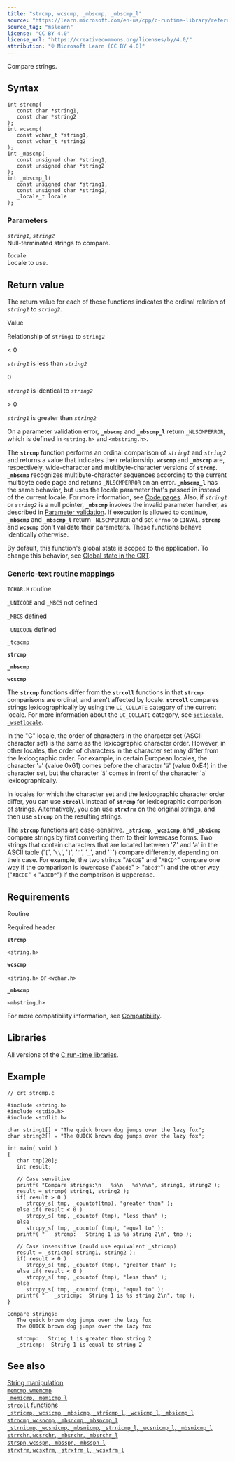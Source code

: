 ```yaml
---
title: "strcmp, wcscmp, _mbscmp, _mbscmp_l"
source: "https://learn.microsoft.com/en-us/cpp/c-runtime-library/reference/strcmp-wcscmp-mbscmp?view=msvc-170"
source_tag: "mslearn"
license: "CC BY 4.0"
license_url: "https://creativecommons.org/licenses/by/4.0/"
attribution: "© Microsoft Learn (CC BY 4.0)"
---
```

Compare strings.

## Syntax

```
int strcmp(
   const char *string1,
   const char *string2
);
int wcscmp(
   const wchar_t *string1,
   const wchar_t *string2
);
int _mbscmp(
   const unsigned char *string1,
   const unsigned char *string2
);
int _mbscmp_l(
   const unsigned char *string1,
   const unsigned char *string2,
   _locale_t locale
);
```

### Parameters

_`string1`_, _`string2`_  
Null-terminated strings to compare.

_`locale`_  
Locale to use.

## Return value

The return value for each of these functions indicates the ordinal relation of _`string1`_ to _`string2`_.

Value

Relationship of `string1` to `string2`

< 0

_`string1`_ is less than _`string2`_

0

_`string1`_ is identical to _`string2`_

\> 0

_`string1`_ is greater than _`string2`_

On a parameter validation error, **`_mbscmp`** and **`_mbscmp_l`** return `_NLSCMPERROR`, which is defined in `<string.h>` and `<mbstring.h>`.

The **`strcmp`** function performs an ordinal comparison of _`string1`_ and _`string2`_ and returns a value that indicates their relationship. **`wcscmp`** and **`_mbscmp`** are, respectively, wide-character and multibyte-character versions of **`strcmp`**. **`_mbscmp`** recognizes multibyte-character sequences according to the current multibyte code page and returns `_NLSCMPERROR` on an error. **`_mbscmp_l`** has the same behavior, but uses the locale parameter that's passed in instead of the current locale. For more information, see [Code pages](https://learn.microsoft.com/en-us/cpp/c-runtime-library/code-pages?view=msvc-170). Also, if _`string1`_ or _`string2`_ is a null pointer, **`_mbscmp`** invokes the invalid parameter handler, as described in [Parameter validation](https://learn.microsoft.com/en-us/cpp/c-runtime-library/parameter-validation?view=msvc-170). If execution is allowed to continue, **`_mbscmp`** and **`_mbscmp_l`** return `_NLSCMPERROR` and set `errno` to `EINVAL`. **`strcmp`** and **`wcscmp`** don't validate their parameters. These functions behave identically otherwise.

By default, this function's global state is scoped to the application. To change this behavior, see [Global state in the CRT](https://learn.microsoft.com/en-us/cpp/c-runtime-library/global-state?view=msvc-170).

### Generic-text routine mappings

`TCHAR.H` routine

`_UNICODE` and `_MBCS` not defined

`_MBCS` defined

`_UNICODE` defined

`_tcscmp`

**`strcmp`**

**`_mbscmp`**

**`wcscmp`**

The **`strcmp`** functions differ from the **`strcoll`** functions in that **`strcmp`** comparisons are ordinal, and aren't affected by locale. **`strcoll`** compares strings lexicographically by using the `LC_COLLATE` category of the current locale. For more information about the `LC_COLLATE` category, see [`setlocale`, `_wsetlocale`](https://learn.microsoft.com/en-us/cpp/c-runtime-library/reference/setlocale-wsetlocale?view=msvc-170).

In the "C" locale, the order of characters in the character set (ASCII character set) is the same as the lexicographic character order. However, in other locales, the order of characters in the character set may differ from the lexicographic order. For example, in certain European locales, the character '`a`' (value 0x61) comes before the character '`ä`' (value 0xE4) in the character set, but the character '`ä`' comes in front of the character '`a`' lexicographically.

In locales for which the character set and the lexicographic character order differ, you can use **`strcoll`** instead of **`strcmp`** for lexicographic comparison of strings. Alternatively, you can use **`strxfrm`** on the original strings, and then use **`strcmp`** on the resulting strings.

The **`strcmp`** functions are case-sensitive. **`_stricmp`**, **`_wcsicmp`**, and **`_mbsicmp`** compare strings by first converting them to their lowercase forms. Two strings that contain characters that are located between 'Z' and 'a' in the ASCII table ('`[`', '`\\`', '`]`', '`^`', '`_`', and '`` ` ``') compare differently, depending on their case. For example, the two strings "`ABCDE`" and "`ABCD^`" compare one way if the comparison is lowercase ("`abcde`" > "`abcd^`") and the other way ("`ABCDE`" < "`ABCD`^") if the comparison is uppercase.

## Requirements

Routine

Required header

**`strcmp`**

`<string.h>`

**`wcscmp`**

`<string.h>` or `<wchar.h>`

**`_mbscmp`**

`<mbstring.h>`

For more compatibility information, see [Compatibility](https://learn.microsoft.com/en-us/cpp/c-runtime-library/compatibility?view=msvc-170).

## Libraries

All versions of the [C run-time libraries](https://learn.microsoft.com/en-us/cpp/c-runtime-library/crt-library-features?view=msvc-170).

## Example

```
// crt_strcmp.c

#include <string.h>
#include <stdio.h>
#include <stdlib.h>

char string1[] = "The quick brown dog jumps over the lazy fox";
char string2[] = "The QUICK brown dog jumps over the lazy fox";

int main( void )
{
   char tmp[20];
   int result;

   // Case sensitive
   printf( "Compare strings:\n   %s\n   %s\n\n", string1, string2 );
   result = strcmp( string1, string2 );
   if( result > 0 )
      strcpy_s( tmp, _countof(tmp), "greater than" );
   else if( result < 0 )
      strcpy_s( tmp, _countof (tmp), "less than" );
   else
      strcpy_s( tmp, _countof (tmp), "equal to" );
   printf( "   strcmp:   String 1 is %s string 2\n", tmp );

   // Case insensitive (could use equivalent _stricmp)
   result = _stricmp( string1, string2 );
   if( result > 0 )
      strcpy_s( tmp, _countof (tmp), "greater than" );
   else if( result < 0 )
      strcpy_s( tmp, _countof (tmp), "less than" );
   else
      strcpy_s( tmp, _countof (tmp), "equal to" );
   printf( "   _stricmp:  String 1 is %s string 2\n", tmp );
}
```

```
Compare strings:
   The quick brown dog jumps over the lazy fox
   The QUICK brown dog jumps over the lazy fox

   strcmp:   String 1 is greater than string 2
   _stricmp:  String 1 is equal to string 2
```

## See also

[String manipulation](https://learn.microsoft.com/en-us/cpp/c-runtime-library/string-manipulation-crt?view=msvc-170)  
[`memcmp`, `wmemcmp`](https://learn.microsoft.com/en-us/cpp/c-runtime-library/reference/memcmp-wmemcmp?view=msvc-170)  
[`_memicmp`, `_memicmp_l`](https://learn.microsoft.com/en-us/cpp/c-runtime-library/reference/memicmp-memicmp-l?view=msvc-170)  
[`strcoll` functions](https://learn.microsoft.com/en-us/cpp/c-runtime-library/strcoll-functions?view=msvc-170)  
[`_stricmp`, `_wcsicmp`, `_mbsicmp`, `_stricmp_l`, `_wcsicmp_l`, `_mbsicmp_l`](https://learn.microsoft.com/en-us/cpp/c-runtime-library/reference/stricmp-wcsicmp-mbsicmp-stricmp-l-wcsicmp-l-mbsicmp-l?view=msvc-170)  
[`strncmp`, `wcsncmp`, `_mbsncmp`, `_mbsncmp_l`](https://learn.microsoft.com/en-us/cpp/c-runtime-library/reference/strncmp-wcsncmp-mbsncmp-mbsncmp-l?view=msvc-170)  
[`_strnicmp`, `_wcsnicmp`, `_mbsnicmp`, `_strnicmp_l`, `_wcsnicmp_l`, `_mbsnicmp_l`](https://learn.microsoft.com/en-us/cpp/c-runtime-library/reference/strnicmp-wcsnicmp-mbsnicmp-strnicmp-l-wcsnicmp-l-mbsnicmp-l?view=msvc-170)  
[`strrchr`, `wcsrchr`, `_mbsrchr`, `_mbsrchr_l`](https://learn.microsoft.com/en-us/cpp/c-runtime-library/reference/strrchr-wcsrchr-mbsrchr-mbsrchr-l?view=msvc-170)  
[`strspn`, `wcsspn`, `_mbsspn`, `_mbsspn_l`](https://learn.microsoft.com/en-us/cpp/c-runtime-library/reference/strspn-wcsspn-mbsspn-mbsspn-l?view=msvc-170)  
[`strxfrm`, `wcsxfrm`, `_strxfrm_l`, `_wcsxfrm_l`](https://learn.microsoft.com/en-us/cpp/c-runtime-library/reference/strxfrm-wcsxfrm-strxfrm-l-wcsxfrm-l?view=msvc-170)